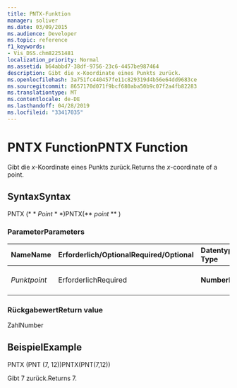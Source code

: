 ```yaml
---
title: PNTX-Funktion
manager: soliver
ms.date: 03/09/2015
ms.audience: Developer
ms.topic: reference
f1_keywords:
- Vis_DSS.chm82251481
localization_priority: Normal
ms.assetid: b64abbd7-38df-9756-23c6-4457be987464
description: Gibt die x-Koordinate eines Punkts zurück.
ms.openlocfilehash: 3a751fc440457fe11c829319d4b56e64dd9683ce
ms.sourcegitcommit: 8657170d071f9bcf680aba50b9c07f2a4fb82283
ms.translationtype: MT
ms.contentlocale: de-DE
ms.lasthandoff: 04/28/2019
ms.locfileid: "33417035"
---
```

# <a name="pntx-function"></a><span data-ttu-id="c91f5-103">PNTX Function</span><span class="sxs-lookup"><span data-stu-id="c91f5-103">PNTX Function</span></span>

<span data-ttu-id="c91f5-104">Gibt die _x_-Koordinate eines Punkts zurück.</span><span class="sxs-lookup"><span data-stu-id="c91f5-104">Returns the  _x_-coordinate of a point.</span></span>
  
## <a name="syntax"></a><span data-ttu-id="c91f5-105">Syntax</span><span class="sxs-lookup"><span data-stu-id="c91f5-105">Syntax</span></span>

<span data-ttu-id="c91f5-106">PNTX (\* \* *Point* \* \*)</span><span class="sxs-lookup"><span data-stu-id="c91f5-106">PNTX(\*\* *point* \*\* )</span></span> 
  
### <a name="parameters"></a><span data-ttu-id="c91f5-107">Parameter</span><span class="sxs-lookup"><span data-stu-id="c91f5-107">Parameters</span></span>

|<span data-ttu-id="c91f5-108">**Name**</span><span class="sxs-lookup"><span data-stu-id="c91f5-108">**Name**</span></span>|<span data-ttu-id="c91f5-109">**Erforderlich/Optional**</span><span class="sxs-lookup"><span data-stu-id="c91f5-109">**Required/Optional**</span></span>|<span data-ttu-id="c91f5-110">**Datentyp**</span><span class="sxs-lookup"><span data-stu-id="c91f5-110">**Data Type**</span></span>|<span data-ttu-id="c91f5-111">**Beschreibung**</span><span class="sxs-lookup"><span data-stu-id="c91f5-111">**Description**</span></span>|
|:-----|:-----|:-----|:-----|
| <span data-ttu-id="c91f5-112">_Punkt_</span><span class="sxs-lookup"><span data-stu-id="c91f5-112">_point_</span></span> <br/> |<span data-ttu-id="c91f5-113">Erforderlich</span><span class="sxs-lookup"><span data-stu-id="c91f5-113">Required</span></span>  <br/> |<span data-ttu-id="c91f5-114">**Number**</span><span class="sxs-lookup"><span data-stu-id="c91f5-114">**Number**</span></span> <br/> |<span data-ttu-id="c91f5-115">Die _x_-Koordinate des Punkts.</span><span class="sxs-lookup"><span data-stu-id="c91f5-115">The  _x_-coordinate of the point.</span></span>  <br/> |
   
### <a name="return-value"></a><span data-ttu-id="c91f5-116">Rückgabewert</span><span class="sxs-lookup"><span data-stu-id="c91f5-116">Return value</span></span>

<span data-ttu-id="c91f5-117">Zahl</span><span class="sxs-lookup"><span data-stu-id="c91f5-117">Number</span></span>
  
## <a name="example"></a><span data-ttu-id="c91f5-118">Beispiel</span><span class="sxs-lookup"><span data-stu-id="c91f5-118">Example</span></span>

<span data-ttu-id="c91f5-119">PNTX (PNT (7, 12))</span><span class="sxs-lookup"><span data-stu-id="c91f5-119">PNTX(PNT(7,12))</span></span> 
  
<span data-ttu-id="c91f5-120">Gibt 7 zurück.</span><span class="sxs-lookup"><span data-stu-id="c91f5-120">Returns 7.</span></span> 
  

